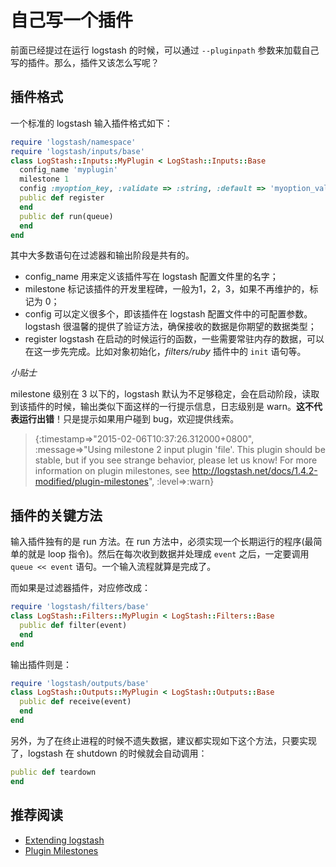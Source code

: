 # 自己写一个插件

前面已经提过在运行 logstash 的时候，可以通过 `--pluginpath` 参数来加载自己写的插件。那么，插件又该怎么写呢？

## 插件格式

一个标准的 logstash 输入插件格式如下：

```ruby
require 'logstash/namespace'
require 'logstash/inputs/base'
class LogStash::Inputs::MyPlugin < LogStash::Inputs::Base
  config_name 'myplugin'
  milestone 1
  config :myoption_key, :validate => :string, :default => 'myoption_value'
  public def register
  end
  public def run(queue)
  end
end
```

其中大多数语句在过滤器和输出阶段是共有的。

* config_name 用来定义该插件写在 logstash 配置文件里的名字；
* milestone 标记该插件的开发里程碑，一般为1，2，3，如果不再维护的，标记为 0；
* config 可以定义很多个，即该插件在 logstash 配置文件中的可配置参数。logstash 很温馨的提供了验证方法，确保接收的数据是你期望的数据类型；
* register logstash 在启动的时候运行的函数，一些需要常驻内存的数据，可以在这一步先完成。比如对象初始化，*filters/ruby* 插件中的 `init` 语句等。

*小贴士*

milestone 级别在 3 以下的，logstash 默认为不足够稳定，会在启动阶段，读取到该插件的时候，输出类似下面这样的一行提示信息，日志级别是 warn。**这不代表运行出错**！只是提示如果用户碰到 bug，欢迎提供线索。

> {:timestamp=>"2015-02-06T10:37:26.312000+0800", :message=>"Using milestone 2 input plugin 'file'. This plugin should be stable, but if you see strange behavior, please let us know! For more information on plugin milestones, see http://logstash.net/docs/1.4.2-modified/plugin-milestones", :level=>:warn}

## 插件的关键方法

输入插件独有的是 run 方法。在 run 方法中，必须实现一个长期运行的程序(最简单的就是 loop 指令)。然后在每次收到数据并处理成 `event` 之后，一定要调用 `queue << event` 语句。一个输入流程就算是完成了。

而如果是过滤器插件，对应修改成：

```ruby
require 'logstash/filters/base'
class LogStash::Filters::MyPlugin < LogStash::Filters::Base
  public def filter(event)
  end
end
```

输出插件则是：

```ruby
require 'logstash/outputs/base'
class LogStash::Outputs::MyPlugin < LogStash::Outputs::Base
  public def receive(event)
  end
end
```

另外，为了在终止进程的时候不遗失数据，建议都实现如下这个方法，只要实现了，logstash 在 shutdown 的时候就会自动调用：

```ruby
public def teardown
end
```

## 推荐阅读

* [Extending logstash](http://logstash.net/docs/1.4.2/extending/)
* [Plugin Milestones](http://logstash.net/docs/1.4.2/plugin-milestones)
